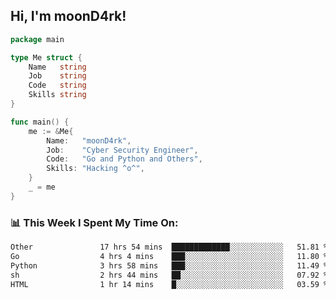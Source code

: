 <h2> Hi, I'm moonD4rk!</h2>

```go
package main

type Me struct {
	Name   string
	Job    string
	Code   string
	Skills string
}

func main() {
	me := &Me{
		Name:   "moonD4rk",
		Job:    "Cyber Security Engineer",
		Code:   "Go and Python and Others",
		Skills: "Hacking ^o^",
	}
	_ = me
}
```

<h3>📊 This Week I Spent My Time On:</h3>
<!-- <img align='right' src="https://github-readme-stats.vercel.app/api?username=moond4rk&show_icons=true&theme=radical", width="300" height="150"> -->

<!--START_SECTION:waka-->

```txt
Other               17 hrs 54 mins  █████████████░░░░░░░░░░░░   51.81 %
Go                  4 hrs 4 mins    ███░░░░░░░░░░░░░░░░░░░░░░   11.80 %
Python              3 hrs 58 mins   ███░░░░░░░░░░░░░░░░░░░░░░   11.49 %
sh                  2 hrs 44 mins   ██░░░░░░░░░░░░░░░░░░░░░░░   07.92 %
HTML                1 hr 14 mins    █░░░░░░░░░░░░░░░░░░░░░░░░   03.59 %
```

<!--END_SECTION:waka-->

